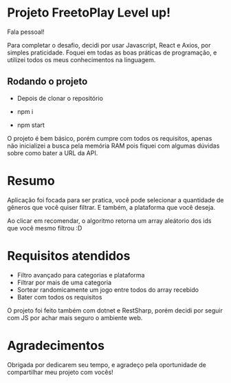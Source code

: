 # Projeto FreetoPlay Level up!

Fala pessoal!

Para completar o desafio, decidi por usar Javascript, React e Axios, por simples praticidade. Foquei em todas as boas práticas de programação, e utilizei todos os meus conhecimentos na linguagem.

## Rodando o projeto

  * Depois de clonar o repositório
  
  * npm i
  * npm start
    
O projeto é bem básico, porém cumpre com todos os requisitos, apenas não inicializei a busca pela memória RAM pois fiquei com algumas dúvidas sobre como bater a URL da API.

# Resumo

Aplicação foi focada para ser pratica, você pode selecionar a quantidade de gêneros que você quiser filtrar. E também, a plataforma que você deseja. 

Ao clicar em recomendar, o algoritmo retorna um array aleátorio dos ids que você mesmo filtrou :D

# Requisitos atendidos
  * Filtro avançado para categorias e plataforma
  * Filtrar por mais de uma categoria
  * Sortear randomicamente um jogo entre todos do array recebido
  * Bater com todos os requisitos 

O projeto foi feito também com dotnet e RestSharp, porém decidi por seguir com JS por achar mais seguro o ambiente web.

# Agradecimentos

Obrigada por dedicarem seu tempo, e agradeço pela oportunidade de compartilhar meu projeto com vocês!

